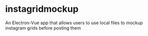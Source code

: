 # instagridmockup
An Electron-Vue app that allows users to use local files to mockup instagram grids before posting them
